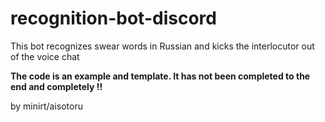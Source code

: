 # recognition-bot-discord
This bot recognizes swear words in Russian and kicks the interlocutor out of the voice chat

 **The code is an example and template. It has not been completed to the end and completely !!**

by minirt/aisotoru
